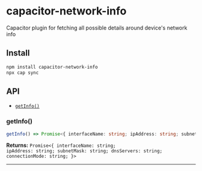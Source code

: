 # capacitor-network-info

Capacitor plugin for fetching all possible details around device's network info

## Install

```bash
npm install capacitor-network-info
npx cap sync
```

## API

<docgen-index>

* [`getInfo()`](#getinfo)

</docgen-index>

<docgen-api>
<!--Update the source file JSDoc comments and rerun docgen to update the docs below-->

### getInfo()

```typescript
getInfo() => Promise<{ interfaceName: string; ipAddress: string; subnetMask: string; dnsServers: string; connectionMode: string; }>
```

**Returns:** <code>Promise&lt;{ interfaceName: string; ipAddress: string; subnetMask: string; dnsServers: string; connectionMode: string; }&gt;</code>

--------------------

</docgen-api>
